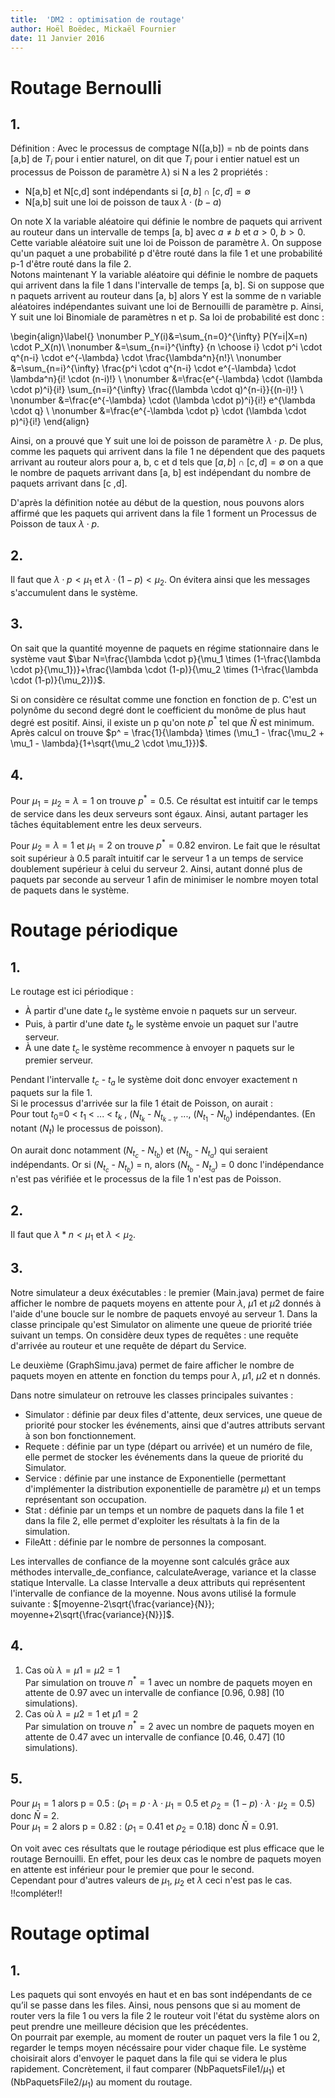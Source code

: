 ```yaml
---
title:  'DM2 : optimisation de routage'
author: Hoël Boëdec, Mickaël Fournier
date: 11 Janvier 2016
---
```


# Routage Bernoulli

## 1.

Définition : Avec le processus de comptage N([a,b]) = nb de points dans [a,b] de $T_i$ pour i entier naturel, on dit que $T_i$ pour i entier natuel est un processus de Poisson de paramètre $\lambda$) si N a les 2 propriétés :
  - N[a,b] et N[c,d] sont indépendants si $[a, b] \cap [c, d] = \emptyset$
  - N[a,b] suit une loi de poisson de taux $\lambda \cdot (b-a)$

On note X la variable aléatoire qui définie le nombre de paquets qui arrivent au routeur dans un intervalle de temps [a, b] avec $a\not=b$ et $a>0$, $b>0$. Cette variable aléatoire suit une loi de Poisson de paramètre $\lambda$. On suppose qu'un paquet a une probabilité p d'être routé dans la file 1 et une probabilité p-1 d'être routé dans la file 2.  
Notons maintenant Y la variable aléatoire qui définie le nombre de paquets qui arrivent dans la file 1 dans l'intervalle de temps [a, b]. Si on suppose que n paquets arrivent au routeur dans [a, b] alors Y est la somme de n variable aléatoires indépendantes suivant une loi de Bernouilli de paramètre p. Ainsi, Y suit une loi Binomiale de paramètres n et p. Sa loi de probabilité est donc :

\begin{align}\label{}
      \nonumber P_Y(i)&=\sum_{n=0}^{\infty} P(Y=i|X=n) \cdot P_X(n)\\
      \nonumber &=\sum_{n=i}^{\infty} {n \choose i} \cdot p^i \cdot q^{n-i} \cdot e^{-\lambda} \cdot \frac{\lambda^n}{n!}\\
      \nonumber &=\sum_{n=i}^{\infty} \frac{p^i \cdot q^{n-i} \cdot e^{-\lambda} \cdot \lambda^n}{i! \cdot (n-i)!} \\
      \nonumber &=\frac{e^{-\lambda} \cdot (\lambda \cdot p)^i}{i!}  \sum_{n=i}^{\infty} \frac{(\lambda \cdot q)^{n-i}}{(n-i)!} \\
      \nonumber &=\frac{e^{-\lambda} \cdot (\lambda \cdot p)^i}{i!} e^{\lambda \cdot q} \\
      \nonumber &=\frac{e^{-\lambda \cdot p} \cdot (\lambda \cdot p)^i}{i!}
      \end{align}

Ainsi, on a prouvé que Y suit une loi de poisson de paramètre $\lambda \cdot p$. De plus, comme les paquets qui arrivent dans la file 1 ne dépendent que des paquets arrivant au routeur alors pour a, b, c et d tels que $[a, b] \cap [c, d] = \emptyset$ on a que le nombre de paquets arrivant dans [a, b] est indépendant du nombre de paquets arrivant dans [c ,d].  

D'après la définition notée au début de la question, nous pouvons alors affirmé que les paquets qui arrivent dans la file 1 forment un Processus de Poisson de taux $\lambda \cdot p$.

## 2.
Il faut que $\lambda \cdot p<\mu_1$ et $\lambda \cdot (1-p)<\mu_2$. On évitera ainsi que les messages s'accumulent dans le système.

## 3.
On sait que la quantité moyenne de paquets en régime stationnaire dans le système vaut $\bar N=\frac{\lambda \cdot p}{\mu_1 \times (1-\frac{\lambda \cdot p}{\mu_1})}+\frac{\lambda \cdot (1-p)}{\mu_2 \times (1-\frac{\lambda \cdot (1-p)}{\mu_2})}$.

Si on considère ce résultat comme une fonction en fonction de p. C'est un polynôme du second degré dont le coefficient du monôme de plus haut degré est positif. Ainsi, il existe un p qu'on note $p^*$ tel que $\bar N$ est minimum.
Après calcul on trouve $p^ = \frac{1}{\lambda} \times (\mu_1 - \frac{\mu_2 + \mu_1 - \lambda}{1+\sqrt{\mu_2 \cdot \mu_1}})$.

## 4.
Pour $\mu_1=\mu_2=\lambda=1$ on trouve $p^*=0.5$. Ce résultat est intuitif car le temps de service dans les deux serveurs sont égaux. Ainsi, autant partager les tâches équitablement entre les deux serveurs.

Pour $\mu_2=\lambda=1$ et $\mu_1=2$ on trouve $p^*=0.82$ environ. Le fait que le résultat soit supérieur à 0.5 paraît intuitif car le serveur 1 a un temps de service doublement supérieur à celui du serveur 2. Ainsi, autant donné plus de paquets par seconde au serveur 1 afin de minimiser le nombre moyen total de paquets dans le système.

# Routage périodique

## 1.
Le routage est ici périodique :

- À partir d'une date $t_a$ le système envoie n paquets sur un serveur.
- Puis, à partir d'une date $t_b$ le système envoie un paquet sur l'autre serveur.
- À une date $t_c$ le système recommence à envoyer n paquets sur le premier serveur.

Pendant l'intervalle $t_c$ - $t_a$ le système doit donc envoyer exactement n paquets sur la file 1.    
Si le processus d'arrivée sur la file 1 était de Poisson, on aurait :  
Pour tout $t_0$=0 < $t_1$ < ... < $t_k$ , ($N_{t_k}$ - $N_{t_{k-1}}$, ..., ($N_{t_1}$ - $N_{t_0}$) indépendantes. (En notant ($N_t$) le processus de poisson).

On aurait donc notamment ($N_{t_c}$ - $N_{t_b}$) et ($N_{t_b}$ - $N_{t_a}$) qui seraient indépendants. Or si ($N_{t_c}$ - $N_{t_b}$) = n, alors ($N_{t_b}$ - $N_{t_a}$) = 0 donc l'indépendance n'est pas vérifiée et le processus de la file 1 n'est pas de Poisson.

## 2.
Il faut que $\lambda*n<\mu_1$ et $\lambda<\mu_2$.

## 3.
Notre simulateur a deux éxécutables : le premier (Main.java) permet de faire afficher le nombre de paquets moyens en attente pour $\lambda$, $\mu1$ et $\mu2$ donnés à l'aide d'une boucle sur le nombre de paquets envoyé au serveur 1. Dans la classe principale qu'est Simulator on alimente une queue de priorité triée suivant un temps. On considère deux types de requêtes : une requête d'arrivée au routeur et une requête de départ du Service.

Le deuxième (GraphSimu.java) permet de faire afficher le nombre de paquets moyen en attente en fonction du temps pour $\lambda$, $\mu1$, $\mu2$ et n donnés.

Dans notre simulateur on retrouve les classes principales suivantes :

  - Simulator : définie par deux files d'attente, deux services, une queue de priorité pour stocker les événements, ainsi que d'autres attributs servant à son bon fonctionnement.
  - Requete : définie par un type (départ ou arrivée) et un numéro de file, elle permet de stocker les événements dans la queue de priorité du Simulator.
  - Service : définie par une instance de Exponentielle (permettant d'implémenter la distribution exponentielle de paramètre $\mu$) et un temps représentant son occupation.
  - Stat : définie par un temps et un nombre de paquets dans la file 1 et dans la file 2, elle permet d'exploiter les résultats à la fin de la simulation.
  - FileAtt : définie par le nombre de personnes la composant.

Les intervalles de confiance de la moyenne sont calculés grâce aux méthodes intervalle_de_confiance, calculateAverage, variance et la classe statique Intervalle. La classe Intervalle a deux attributs qui représentent l'intervalle de confiance de la moyenne. Nous avons utilisé la formule suivante : $[moyenne-2\sqrt{\frac{variance}{N}}; moyenne+2\sqrt{\frac{variance}{N}}]$.

## 4.

1. Cas où $\lambda=\mu1=\mu2=1$  
  Par simulation on trouve $n^*=1$ avec un nombre de paquets moyen en attente de 0.97 avec un intervalle de confiance [0.96, 0.98] (10 simulations).
2. Cas où $\lambda=\mu2=1$ et $\mu1=2$  
  Par simulation on trouve $n^*=2$ avec un nombre de paquets moyen en attente de 0.47 avec un intervalle de confiance [0.46, 0.47] (10 simulations).

## 5.
Pour $\mu_1=1$ alors p = 0.5 : ($\rho_1 = p \cdot \lambda \cdot \mu_1 = 0.5$ et $\rho_2 = (1-p) \cdot \lambda \cdot \mu_2 = 0.5$) donc $\bar N$ = 2.  
Pour $\mu_1=2$ alors p = 0.82 : ($\rho_1$ = 0.41 et $\rho_2$ = 0.18) donc $\bar N$ = 0.91.  

On voit avec ces résultats que le routage périodique est plus efficace que le routage Bernouilli. En effet, pour les deux cas le nombre de paquets moyen en attente est inférieur pour le premier que pour le second.  
Cependant pour d'autres valeurs de $\mu_1$, $\mu_2$ et $\lambda$ ceci n'est pas le cas. !!compléter!!

# Routage optimal

## 1.
Les paquets qui sont envoyés en haut et en bas sont indépendants de ce qu’il se passe dans les files. Ainsi, nous pensons que si au moment de router vers la file 1 ou vers la file 2 le routeur voit l'état du système alors on peut prendre une meilleure décision que les précédentes.  
On pourrait par exemple, au moment de router un paquet vers la file 1 ou 2, regarder le temps moyen nécéssaire pour vider chaque file. Le système choisirait alors d'envoyer le paquet dans la file qui se videra le plus rapidement. Concrètement, il faut comparer (NbPaquetsFile1/$\mu_1$) et (NbPaquetsFile2/$\mu_1$) au moment du routage.
